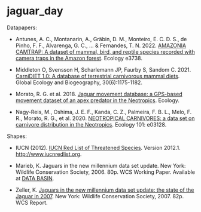 # jaguar_day

Datapapers: 

- Antunes, A. C., Montanarin, A., Gräbin, D. M., Monteiro, E. C. D. S., de Pinho, F. F., Alvarenga, G. C., ... & Fernandes, T. N. 2022. [AMAZONIA CAMTRAP: A dataset of mammal, bird, and reptile species recorded with camera traps in the Amazon forest](https://esajournals.onlinelibrary.wiley.com/doi/abs/10.1002/ecy.3738). Ecology e3738.

- Middleton O, Svensson H, Scharlemann JP, Faurby S, Sandom C. 2021. [CarniDIET 1.0: A database of terrestrial carnivorous mammal diets](https://doi.org/10.1111/geb.13296). Global Ecology and Biogeography, 30(6):1175-1182.

- Morato, R. G. et al. 2018. [Jaguar movement database: a GPS-based movement dataset of an apex predator in the Neotropics](http://doi.org/10.1002/ecy.2379). Ecology.

- Nagy-Reis, M., Oshima, J. E. F., Kanda, C. Z., Palmeira, F. B. L., Melo, F. R., Morato, R. G., et al. 2020. [NEOTROPICAL CARNIVORES: a data set on carnivore distribution in the Neotropics](10.1002/ecy.3128). Ecology 101: e03128.

Shapes:

- IUCN (2012). [IUCN Red List of Threatened Species](https://www.iucnredlist.org/en). Version 2012.1. http://www.iucnredlist.org. 

- Marieb, K. Jaguars in the new millennium data set update. New York: Wildlife Conservation Society, 2006. 80p. WCS Working Paper. Available at [DATA BASIN](http://databasin.org).   

- Zeller, K. [Jaguars in the new millennium data set update: the state of the Jaguar in 2007](https://databasin.org/datasets/ab4e719799dd412485b4eb441c0221e7/). New York: Wildlife Conservation Society, 2007. 82p. WCS Report. 

